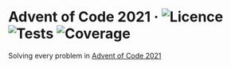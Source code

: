 # Advent of Code 2021 &middot; ![Licence](https://img.shields.io/badge/licence-MIT-blue.svg) ![Tests](https://github.com/mymoomin/AdventofCode2021/actions/workflows/tests.yaml/badge.svg) ![Coverage](https://img.shields.io/badge/coverage-100%-green.svg)

Solving every problem in [Advent of Code 2021](https://adventofcode.com/2021)